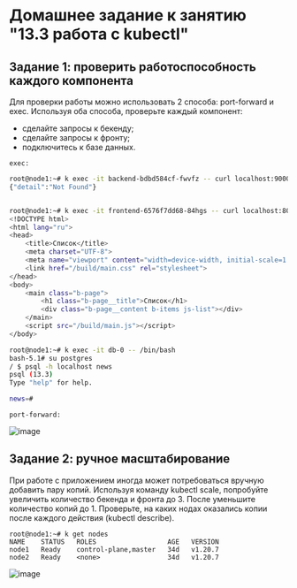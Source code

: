 # Домашнее задание к занятию "13.3 работа с kubectl"
## Задание 1: проверить работоспособность каждого компонента
Для проверки работы можно использовать 2 способа: port-forward и exec. Используя оба способа, проверьте каждый компонент:
* сделайте запросы к бекенду;
* сделайте запросы к фронту;
* подключитесь к базе данных.

```
exec:
```

```bash
root@node1:~# k exec -it backend-bdbd584cf-fwvfz -- curl localhost:9000
{"detail":"Not Found"}


root@node1:~# k exec -it frontend-6576f7dd68-84hgs -- curl localhost:80
<!DOCTYPE html>
<html lang="ru">
<head>
    <title>Список</title>
    <meta charset="UTF-8">
    <meta name="viewport" content="width=device-width, initial-scale=1.0">
    <link href="/build/main.css" rel="stylesheet">
</head>
<body>
    <main class="b-page">
        <h1 class="b-page__title">Список</h1>
        <div class="b-page__content b-items js-list"></div>
    </main>
    <script src="/build/main.js"></script>
</body>

root@node1:~# k exec -it db-0 -- /bin/bash
bash-5.1# su postgres
/ $ psql -h localhost news
psql (13.3)
Type "help" for help.

news=#
```

```
port-forward:
```

![image](https://user-images.githubusercontent.com/32748936/124096281-1abacf80-da63-11eb-8c20-06cc033efd7a.png)


## Задание 2: ручное масштабирование
При работе с приложением иногда может потребоваться вручную добавить пару копий. Используя команду kubectl scale, попробуйте увеличить количество бекенда и фронта до 3. После уменьшите количество копий до 1. Проверьте, на каких нодах оказались копии после каждого действия (kubectl describe).

```
root@node1:~# k get nodes
NAME    STATUS   ROLES                  AGE   VERSION
node1   Ready    control-plane,master   34d   v1.20.7
node2   Ready    <none>                 34d   v1.20.7
```    
![image](https://user-images.githubusercontent.com/32748936/124098855-9b7acb00-da65-11eb-8427-62e773c90ca4.png)

